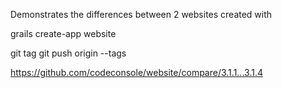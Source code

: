 Demonstrates the differences between 2 websites created with

grails create-app website

git tag <version>
git push origin --tags

https://github.com/codeconsole/website/compare/3.1.1...3.1.4
